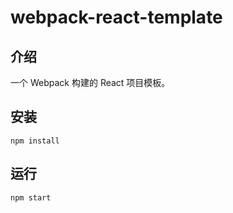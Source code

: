 # webpack-react-template

## 介绍

一个 Webpack 构建的 React 项目模板。

## 安装

```
npm install
```

## 运行

```
npm start
```
